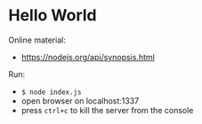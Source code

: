 # Hello World

Online material:
- https://nodejs.org/api/synopsis.html

Run:
- `$ node index.js`
- open browser on localhost:1337
- press `ctrl+c` to kill the server from the console

